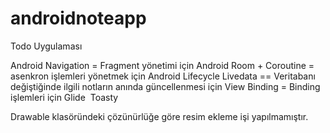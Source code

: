 # androidnoteapp

Todo Uygulaması



Android Navigation = Fragment yönetimi için
Android Room + Coroutine = asenkron işlemleri yönetmek için
Android Lifecycle Livedata == Veritabanı değiştiğinde ilgili notların anında güncellenmesi için
View Binding = Binding işlemleri için
Glide 
Toasty

Drawable klasöründeki çözünürlüğe göre resim ekleme işi yapılmamıştır. 
